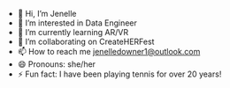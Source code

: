 - 👋 Hi, I’m Jenelle
- 👀 I’m interested in Data Engineer
- 🌱 I’m currently learning AR/VR 
- 💞️ I’m collaborating on CreateHERFest 
- 📫 How to reach me jenelledowner1@outlook.com
- 😄 Pronouns: she/her
- ⚡ Fun fact: I have been playing tennis for over 20 years!

<!---
jenellecodes/jenellecodes is a ✨ special ✨ repository because its `README.md` (this file) appears on your GitHub profile.
You can click the Preview link to take a look at your changes.
--->
